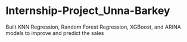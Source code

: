 # Internship-Project_Unna-Barkey
Built KNN Regression, Random Forest Regression, XGBoost, and ARINA models to improve and predict the sales
